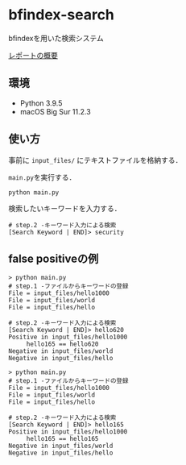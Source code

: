 # bfindex-search

bfindexを用いた検索システム

[レポートの概要](report.md)

## 環境

- Python 3.9.5
- macOS Big Sur 11.2.3

## 使い方

事前に `input_files/` にテキストファイルを格納する．

`main.py`を実行する．

```
python main.py
```

検索したいキーワードを入力する．

```
# step.2 -キーワード入力による検索
[Search Keyword | END]> security
```

## false positiveの例

```
> python main.py
# step.1 -ファイルからキーワードの登録
File = input_files/hello1000
File = input_files/world
File = input_files/hello

# step.2 -キーワード入力による検索
[Search Keyword | END]> hello620
Positive in input_files/hello1000
	 hello165 == hello620
Negative in input_files/world
Negative in input_files/hello

> python main.py
# step.1 -ファイルからキーワードの登録
File = input_files/hello1000
File = input_files/world
File = input_files/hello

# step.2 -キーワード入力による検索
[Search Keyword | END]> hello165
Positive in input_files/hello1000
	 hello165 == hello165
Negative in input_files/world
Negative in input_files/hello
```